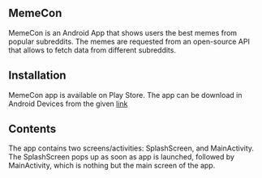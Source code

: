## MemeCon

MemeCon is an Android App that shows users the best memes from popular subreddits.
The memes are requested from an open-source API that allows to fetch data from different subreddits.

## Installation

MemeCon app is available on Play Store. The app can be download in Android Devices from the given [link](https://play.google.com/store/apps/details?id=com.navyanshkesarwani.memecon)

## Contents

The app contains two screens/activities: SplashScreen, and MainActivity. The SplashScreen pops up as soon as app is launched, followed by MainActivity, which is nothing but the main screen of the app.
